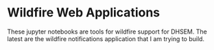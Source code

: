 # Wildfire Web Applications 

These jupyter notebooks are tools for wildfire support for DHSEM.
The latest are the wildfire notifications application that I am trying to build. 
